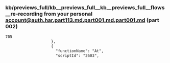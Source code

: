 ### kb/previews_full/kb__previews_full__kb__previews_full__flows__re-recording from your personal account@auth.har.part113.md.part001.md.part001.md (part 002)

```md
705
                    },
                    {
                      "functionName": "At",
                      "scriptId": "2603",
 
```

```
